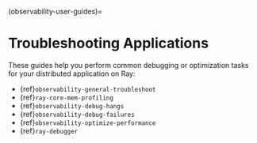 (observability-user-guides)=

# Troubleshooting Applications

These guides help you perform common debugging or optimization tasks for your distributed application on Ray:
* {ref}`observability-general-troubleshoot`
* {ref}`ray-core-mem-profiling`
* {ref}`observability-debug-hangs`
* {ref}`observability-debug-failures`
* {ref}`observability-optimize-performance`
* {ref}`ray-debugger`